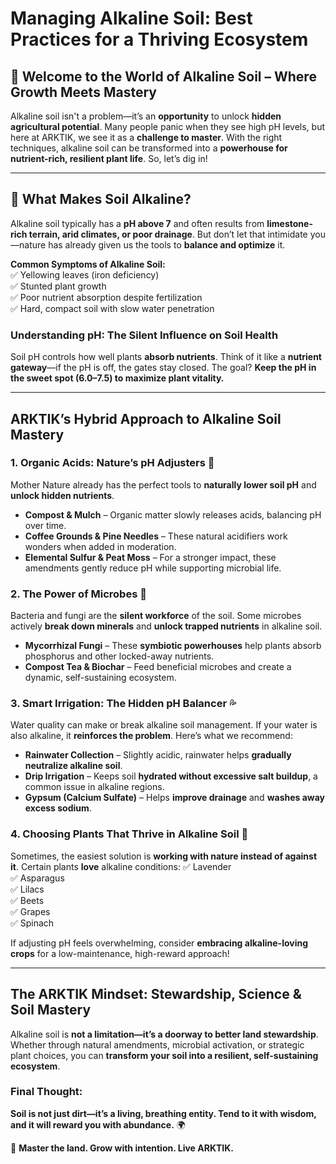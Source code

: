 # Managing Alkaline Soil: Best Practices for a Thriving Ecosystem

## 🌱 Welcome to the World of Alkaline Soil – Where Growth Meets Mastery

Alkaline soil isn't a problem—it’s an **opportunity** to unlock **hidden agricultural potential**. Many people panic when they see high pH levels, but here at ARKTIK, we see it as a **challenge to master**. With the right techniques, alkaline soil can be transformed into a **powerhouse for nutrient-rich, resilient plant life**. So, let’s dig in!

---

## 🧪 **What Makes Soil Alkaline?**
Alkaline soil typically has a **pH above 7** and often results from **limestone-rich terrain, arid climates, or poor drainage**. But don’t let that intimidate you—nature has already given us the tools to **balance and optimize** it.

**Common Symptoms of Alkaline Soil:**  
✅ Yellowing leaves (iron deficiency)  
✅ Stunted plant growth  
✅ Poor nutrient absorption despite fertilization  
✅ Hard, compact soil with slow water penetration  

### **Understanding pH: The Silent Influence on Soil Health**
Soil pH controls how well plants **absorb nutrients**. Think of it like a **nutrient gateway**—if the pH is off, the gates stay closed. The goal? **Keep the pH in the sweet spot (6.0–7.5) to maximize plant vitality.**

---

## **ARKTIK’s Hybrid Approach to Alkaline Soil Mastery**

### **1. Organic Acids: Nature’s pH Adjusters** 🍋
Mother Nature already has the perfect tools to **naturally lower soil pH** and **unlock hidden nutrients**.
- **Compost & Mulch** – Organic matter slowly releases acids, balancing pH over time.
- **Coffee Grounds & Pine Needles** – These natural acidifiers work wonders when added in moderation.
- **Elemental Sulfur & Peat Moss** – For a stronger impact, these amendments gently reduce pH while supporting microbial life.

### **2. The Power of Microbes** 🔬
Bacteria and fungi are the **silent workforce** of the soil. Some microbes actively **break down minerals** and **unlock trapped nutrients** in alkaline soil.
- **Mycorrhizal Fungi** – These **symbiotic powerhouses** help plants absorb phosphorus and other locked-away nutrients.
- **Compost Tea & Biochar** – Feed beneficial microbes and create a dynamic, self-sustaining ecosystem.

### **3. Smart Irrigation: The Hidden pH Balancer** 💦
Water quality can make or break alkaline soil management. If your water is also alkaline, it **reinforces the problem**. Here’s what we recommend:
- **Rainwater Collection** – Slightly acidic, rainwater helps **gradually neutralize alkaline soil**.
- **Drip Irrigation** – Keeps soil **hydrated without excessive salt buildup**, a common issue in alkaline regions.
- **Gypsum (Calcium Sulfate)** – Helps **improve drainage** and **washes away excess sodium**.

### **4. Choosing Plants That Thrive in Alkaline Soil** 🌿
Sometimes, the easiest solution is **working with nature instead of against it**. Certain plants **love** alkaline conditions:
✅ Lavender  
✅ Asparagus  
✅ Lilacs  
✅ Beets  
✅ Grapes  
✅ Spinach  

If adjusting pH feels overwhelming, consider **embracing alkaline-loving crops** for a low-maintenance, high-reward approach!

---

## **The ARKTIK Mindset: Stewardship, Science & Soil Mastery**

Alkaline soil is **not a limitation—it’s a doorway to better land stewardship**. Whether through natural amendments, microbial activation, or strategic plant choices, you can **transform your soil into a resilient, self-sustaining ecosystem**.

### **Final Thought:**
**Soil is not just dirt—it’s a living, breathing entity. Tend to it with wisdom, and it will reward you with abundance.** 🌍

🌱 **Master the land. Grow with intention. Live ARKTIK.**



